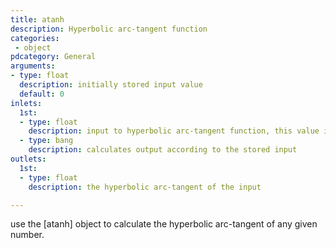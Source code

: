 ```yaml
---
title: atanh
description: Hyperbolic arc-tangent function
categories:
 - object
pdcategory: General
arguments:
- type: float
  description: initially stored input value
  default: 0
inlets:
  1st:
  - type: float
    description: input to hyperbolic arc-tangent function, this value is stored and updates the argument
  - type: bang
    description: calculates output according to the stored input
outlets:
  1st:
  - type: float
    description: the hyperbolic arc-tangent of the input

---
```


use the [atanh] object to calculate the hyperbolic arc-tangent of any given number.

